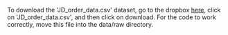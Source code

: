To download the 'JD_order_data.csv' dataset, go to the dropbox [here](https://www.dropbox.com/sh/p5mr28bex9t3dyw/AABiHakIgWpEmdgMeSnYfyQ9a?dl=0), click on 'JD_order_data.csv', and then click on download. For the code to work correctly, move this file into the data/raw directory.